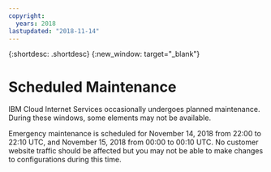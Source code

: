 ```yaml
---
copyright:
  years: 2018
lastupdated: "2018-11-14"
---
```


{:shortdesc: .shortdesc}
{:new_window: target="_blank"}

# Scheduled Maintenance

IBM Cloud Internet Services occasionally undergoes planned maintenance. During these windows, some elements may not be available. 

Emergency maintenance is scheduled for November 14, 2018 from 22:00 to 22:10 UTC, and November 15, 2018 from 00:00 to 00:10 UTC. No customer website traffic should be affected but you may not be able to make changes to configurations during this time.
